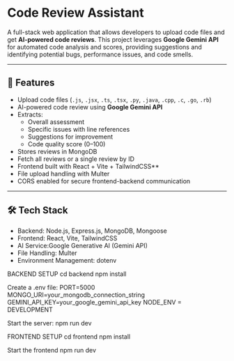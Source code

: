 # Code Review Assistant

A full-stack web application that allows developers to upload code files and get **AI-powered code reviews**. This project leverages **Google Gemini API** for automated code analysis and scores, providing suggestions and identifying potential bugs, performance issues, and code smells.

---

## 🚀 Features

- Upload code files (`.js`, `.jsx`, `.ts`, `.tsx`, `.py`, `.java`, `.cpp`, `.c`, `.go`, `.rb`)
- AI-powered code review using **Google Gemini API**
- Extracts:
  - Overall assessment
  - Specific issues with line references
  - Suggestions for improvement
  - Code quality score (0–100)
- Stores reviews in MongoDB
- Fetch all reviews or a single review by ID
- Frontend built with React + Vite + TailwindCSS**
- File upload handling with Multer
- CORS enabled for secure frontend-backend communication

---

## 🛠 Tech Stack

- Backend: Node.js, Express.js, MongoDB, Mongoose
- Frontend: React, Vite, TailwindCSS
- AI Service:Google Generative AI (Gemini API)
- File Handling: Multer
- Environment Management: dotenv

BACKEND SETUP
cd backend
npm install

Create a .env file:
PORT=5000
MONGO_URI=your_mongodb_connection_string
GEMINI_API_KEY=your_google_gemini_api_key
NODE_ENV = DEVELOPMENT

Start the server:
npm run dev

FRONTEND SETUP
cd frontend
npm install

Start the frontend
npm run dev

